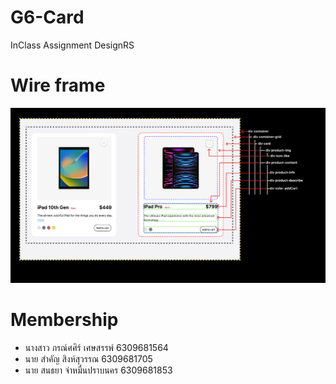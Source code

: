 # G6-Card
InClass Assignment DesignRS

# Wire frame
![wire frame](./assets/wireframe.png)

# Membership
- นางสาว กรณ์ศศิร์ เศษสรรพ์ 6309681564
- นาย สำคัญ สิงห์สุวรรณ 6309681705
- นาย สนธยา จ่าหมื่นปราบนคร 6309681853

